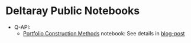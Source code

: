 # Deltaray Public Notebooks
- Q-API:
   - [Portfolio Construction Methods](q-api/MesoSim_Q_API_PortfolioConstruction.ipynb) notebook: See details in [blog-post](https://blog.deltaray.io/portfolio-construction-methods)
